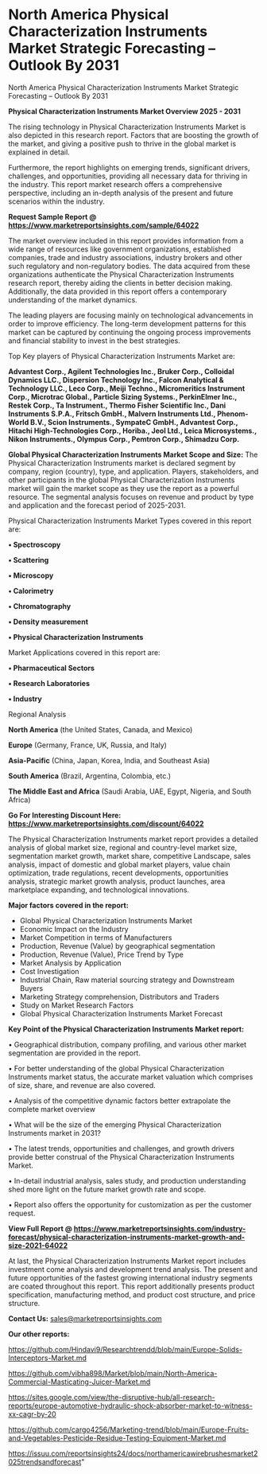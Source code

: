 # North America Physical Characterization Instruments Market Strategic Forecasting – Outlook By 2031
 North America Physical Characterization Instruments Market Strategic Forecasting – Outlook By 2031

<Strong> Physical Characterization Instruments Market Overview 2025 - 2031</strong>

The rising technology in Physical Characterization Instruments Market is also depicted in this research report. Factors that are boosting the growth of the market, and giving a positive push to thrive in the global market is explained in detail.

Furthermore, the report highlights on emerging trends, significant drivers, challenges, and opportunities, providing all necessary data for thriving in the industry. This report market research offers a comprehensive perspective, including an in-depth analysis of the present and future scenarios within the industry.

<strong>Request Sample Report @ <a href=https://www.marketreportsinsights.com/sample/64022>https://www.marketreportsinsights.com/sample/64022</a></strong>

The market overview included in this report provides information from a wide range of resources like government organizations, established companies, trade and industry associations, industry brokers and other such regulatory and non-regulatory bodies. The data acquired from these organizations authenticate the Physical Characterization Instruments research report, thereby aiding the clients in better decision making. Additionally, the data provided in this report offers a contemporary understanding of the market dynamics.

The leading players are focusing mainly on technological advancements in order to improve efficiency. The long-term development patterns for this market can be captured by continuing the ongoing process improvements and financial stability to invest in the best strategies.

Top Key players of Physical Characterization Instruments Market are:

<strong>Advantest Corp., Agilent Technologies Inc., Bruker Corp., Colloidal Dynamics LLC., Dispersion Technology Inc., Falcon Analytical & Technology LLC., Leco Corp., Meiji Techno., Micromeritics Instrument Corp., Microtrac Global., Particle Sizing Systems., PerkinElmer Inc., Restek Corp., Ta Instrument., Thermo Fisher Scientific Inc., Dani Instruments S.P.A., Fritsch GmbH., Malvern Instruments Ltd., Phenom-World B.V., Scion Instruments., SympateC GmbH., Advantest Corp., Hitachi High-Technologies Corp., Horiba., Jeol Ltd., Leica Microsystems., Nikon Instruments., Olympus Corp., Pemtron Corp., Shimadzu Corp.</strong>

<strong><b>Global Physical Characterization Instruments Market Scope and Size:</b></strong>
The Physical Characterization Instruments market is declared segment by company, region (country), type, and application. Players, stakeholders, and other participants in the global Physical Characterization Instruments market will gain the market scope as they use the report as a powerful resource. The segmental analysis focuses on revenue and product by type and application and the forecast period of 2025-2031.

Physical Characterization Instruments Market Types covered in this report are:

<strong>• Spectroscopy

• Scattering

• Microscopy

• Calorimetry

• Chromatography

• Density measurement

• Physical Characterization Instruments</strong>

Market Applications covered in this report are:

<strong>• Pharmaceutical Sectors

• Research Laboratories

• Industry</strong> 

Regional Analysis

<strong>North America</strong> (the United States, Canada, and Mexico)

<strong>Europe</strong> (Germany, France, UK, Russia, and Italy)

<strong>Asia-Pacific</strong> (China, Japan, Korea, India, and Southeast Asia)

<strong>South America</strong> (Brazil, Argentina, Colombia, etc.)

<strong>The Middle East and Africa</strong> (Saudi Arabia, UAE, Egypt, Nigeria, and South Africa)

<strong>Go For Interesting Discount Here: <a href=https://www.marketreportsinsights.com/discount/64022>https://www.marketreportsinsights.com/discount/64022</a></strong>

The Physical Characterization Instruments market report provides a detailed analysis of global market size, regional and country-level market size, segmentation market growth, market share, competitive Landscape, sales analysis, impact of domestic and global market players, value chain optimization, trade regulations, recent developments, opportunities analysis, strategic market growth analysis, product launches, area marketplace expanding, and technological innovations.

<strong><b>Major factors covered in the report:</b></strong>
<ul>
  <li>Global Physical Characterization Instruments Market </li>
  <li>Economic Impact on the Industry</li>
  <li>Market Competition in terms of Manufacturers</li>
  <li>Production, Revenue (Value) by geographical segmentation</li>
  <li>Production, Revenue (Value), Price Trend by Type</li>
  <li>Market Analysis by Application</li>
  <li>Cost Investigation</li>
  <li>Industrial Chain, Raw material sourcing strategy and Downstream Buyers</li>
  <li>Marketing Strategy comprehension, Distributors and Traders</li>
  <li>Study on Market Research Factors</li>
  <li>Global Physical Characterization Instruments Market Forecast</li>
</ul>

<strong><b>Key Point of the Physical Characterization Instruments Market report:</b></strong>

• Geographical distribution, company profiling, and various other market segmentation are provided in the report.

• For better understanding of the global Physical Characterization Instruments market status, the accurate market valuation which comprises of size, share, and revenue are also covered.

• Analysis of the competitive dynamic factors better extrapolate the complete market overview

• What will be the size of the emerging Physical Characterization Instruments market in 2031?

• The latest trends, opportunities and challenges, and growth drivers provide better construal of the Physical Characterization Instruments Market.

• In-detail industrial analysis, sales study, and production understanding shed more light on the future market growth rate and scope.

• Report also offers the opportunity for customization as per the customer request.

<strong><b>View Full Report @ <a href=https://www.marketreportsinsights.com/industry-forecast/physical-characterization-instruments-market-growth-and-size-2021-64022>https://www.marketreportsinsights.com/industry-forecast/physical-characterization-instruments-market-growth-and-size-2021-64022</a></b></strong>


At last, the Physical Characterization Instruments Market report includes investment come analysis and development trend analysis. The present and future opportunities of the fastest growing international industry segments are coated throughout this report. This report additionally presents product specification, manufacturing method, and product cost structure, and price structure.

<strong>Contact Us:</strong>
sales@marketreportsinsights.com

<strong>Our other reports:</strong>

<a href=https://github.com/Hindavi9/Researchtrendd/blob/main/Europe-Solids-Interceptors-Market.md>https://github.com/Hindavi9/Researchtrendd/blob/main/Europe-Solids-Interceptors-Market.md</a>

<a href=https://github.com/vibha898/Market/blob/main/North-America-Commercial-Masticating-Juicer-Market.md>https://github.com/vibha898/Market/blob/main/North-America-Commercial-Masticating-Juicer-Market.md</a>

<a href=https://sites.google.com/view/the-disruptive-hub/all-research-reports/europe-automotive-hydraulic-shock-absorber-market-to-witness-xx-cagr-by-20>https://sites.google.com/view/the-disruptive-hub/all-research-reports/europe-automotive-hydraulic-shock-absorber-market-to-witness-xx-cagr-by-20</a>

<a href=https://github.com/cargo4256/Marketing-trend/blob/main/Europe-Fruits-and-Vegetables-Pesticide-Residue-Testing-Equipment-Market.md>https://github.com/cargo4256/Marketing-trend/blob/main/Europe-Fruits-and-Vegetables-Pesticide-Residue-Testing-Equipment-Market.md</a>

<a href=https://issuu.com/reportsinsights24/docs/northamericawirebrushesmarket2025trendsandforecast>https://issuu.com/reportsinsights24/docs/northamericawirebrushesmarket2025trendsandforecast</a>"
